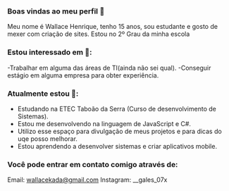 ### Boas vindas ao meu perfil 👋

Meu nome é Wallace Henrique, tenho 15 anos, sou estudante e gosto de mexer com criação de sites. Estou no 2º Grau da minha escola

### Estou interessado em 👀:
-Trabalhar em alguma das áreas de TI(ainda não sei qual).
-Conseguir estágio em alguma empresa para obter experiência.

### Atualmente estou 🌱:

- Estudando na ETEC Taboão da Serra (Curso de desenvolvimento de Sistemas).
- Estou me desenvolvendo na linguagem de JavaScript e C#.
- Utilizo esse espaço para divulgação de meus projetos e para dicas do uqe posso melhorar.
- Estou aprendendo a desenvolver sistemas e criar aplicativos mobile.

### Você pode entrar em contato comigo através de:
Email: wallacekada@gmail.com
Instagram: __gales_07x

<!---
wollihenrique/wollihenrique is a ✨ special ✨ repository because its `README.md` (this file) appears on your GitHub profile.
You can click the Preview link to take a look at your changes.
--->
